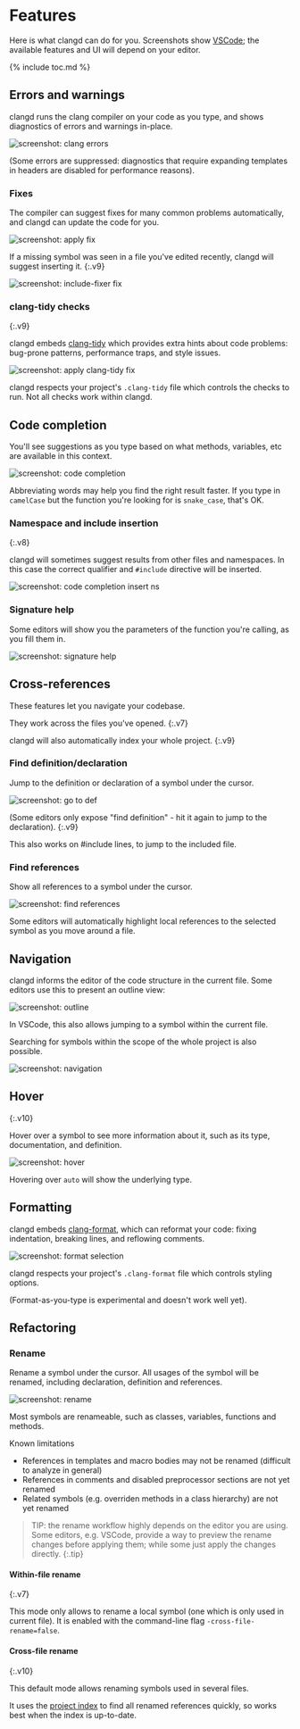 # Features

Here is what clangd can do for you.
Screenshots show [VSCode](https://code.visualstudio.com/); the available
features and UI will depend on your editor.

{% include toc.md %}

## Errors and warnings

clangd runs the clang compiler on your code as you type, and shows diagnostics
of errors and warnings in-place.

![screenshot: clang errors](screenshots/errors.png)

(Some errors are suppressed: diagnostics that require expanding templates in
headers are disabled for performance reasons).

### Fixes

The compiler can suggest fixes for many common problems automatically, and
clangd can update the code for you.

![screenshot: apply fix](screenshots/apply_fix.gif)

If a missing symbol was seen in a file you've edited recently, clangd will
suggest inserting it.
{:.v9}

![screenshot: include-fixer fix](screenshots/include_fixer_fix.png)

### clang-tidy checks
{:.v9}

clangd embeds [clang-tidy](https://clang.llvm.org/extra/clang-tidy/) which
provides extra hints about code problems: bug-prone patterns, performance traps,
and style issues.

![screenshot: apply clang-tidy fix](screenshots/apply_clang_tidy_fix.gif)

clangd respects your project's `.clang-tidy` file which controls the checks to
run. Not all checks work within clangd.


## Code completion

You'll see suggestions as you type based on what methods, variables, etc are
available in this context.

![screenshot: code completion](screenshots/code_completion.png)

Abbreviating words may help you find the right result faster. If you type in
`camelCase` but the function you're looking for is `snake_case`, that's OK.

### Namespace and include insertion
{:.v8}

clangd will sometimes suggest results from other files and namespaces. In this
case the correct qualifier and `#include` directive will be inserted.

![screenshot: code completion insert ns](screenshots/code_completion_insert_ns_qualifiers.gif)

### Signature help

Some editors will show you the parameters of the function you're calling, as
you fill them in.

![screenshot: signature help](screenshots/signature_help.gif)


## Cross-references

These features let you navigate your codebase.

They work across the files you've opened.
{:.v7}

clangd will also automatically index your whole project.
{:.v9}

### Find definition/declaration

Jump to the definition or declaration of a symbol under the cursor.

![screenshot: go to def](screenshots/go_to_def.gif)

(Some editors only expose "find definition" - hit it again to jump to the
declaration).
{:.v9}

This also works on #include lines, to jump to the included file.

### Find references

Show all references to a symbol under the cursor.

![screenshot: find references](screenshots/find_all_refs.gif)

Some editors will automatically highlight local references to the selected
symbol as you move around a file.


## Navigation

clangd informs the editor of the code structure in the current file.
Some editors use this to present an outline view:

![screenshot: outline](screenshots/outline.png)

In VSCode, this also allows jumping to a symbol within the current file.

Searching for symbols within the scope of the whole project is also possible.

![screenshot: navigation](screenshots/navigation.gif)

## Hover
{:.v10}

Hover over a symbol to see more information about it, such as its type,
documentation, and definition.

![screenshot: hover](screenshots/hover.png)

Hovering over `auto` will show the underlying type.

## Formatting

clangd embeds [clang-format](https://clang.llvm.org/docs/ClangFormat.html),
which can reformat your code: fixing indentation, breaking lines, and reflowing
comments.

![screenshot: format selection](screenshots/format_selection.gif)

clangd respects your project's `.clang-format` file which controls styling
options.

(Format-as-you-type is experimental and doesn't work well yet).


## Refactoring

### Rename

Rename a symbol under the cursor. All usages of the symbol will be renamed,
including declaration, definition and references.

![screenshot: rename](screenshots/rename.gif)

Most symbols are renameable, such as classes, variables, functions and methods.

Known limitations

- References in templates and macro bodies may not be renamed (difficult to
  analyze in general)
- References in comments and disabled preprocessor sections are not yet renamed
- Related symbols (e.g. overriden methods in a class hierarchy) are not yet renamed

> TIP: the rename workflow highly depends on the editor you are using. Some
> editors, e.g. VSCode, provide a way to preview the rename changes before
> applying them; while some just apply the changes directly.
{:.tip}

#### Within-file rename
{:.v7}

This mode only allows to rename a local symbol (one which is only used in
current file). It is enabled with the command-line flag
`-cross-file-rename=false`.

#### Cross-file rename
{:.v10}

This default mode allows renaming symbols used in several files.

It uses the [project index](design/indexing.html) to find all renamed references
quickly, so works best when the index is up-to-date.
